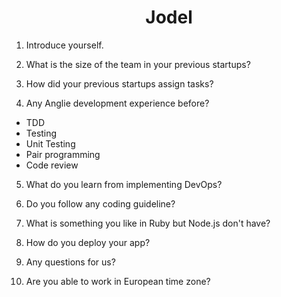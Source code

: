<h1 align="center">Jodel</h1>

1. Introduce yourself.

2. What is the size of the team in your previous startups?

3. How did your previous startups assign tasks?

4. Any Anglie development experience before?

- TDD
- Testing
- Unit Testing
- Pair programming
- Code review

5. What do you learn from implementing DevOps?

6. Do you follow any coding guideline?

7. What is something you like in Ruby but Node.js don't have?

8. How do you deploy your app?

9. Any questions for us?

10. Are you able to work in European time zone?

